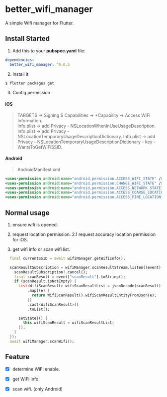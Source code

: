 # better_wifi_manager

A simple Wifi manager for Flutter.

## Install Started

1. Add this to your **pubspec.yaml** file:

```yaml
dependencies:
  better_wifi_manager: ^0.0.5
```

2. Install it

```bash
$ flutter packages get
```

3. Config permission <br/>
#### iOS
> TARGETS -> Signing $ Capabilities -> +Capability -> Access WiFi Information. <br/>
Info.plist -> add Privacy - NSLocationWhenInUseUsageDescription.
Info.plist -> add Privacy - NSLocationTemporaryUsageDescriptionDictionary.
Info.plist -> add Privacy - NSLocationTemporaryUsageDescriptionDictionary - key - WantsToGetWiFiSSID.

#### Android
> AndroidManifest.xml
```xml
<uses-permission android:name="android.permission.ACCESS_WIFI_STATE" />
<uses-permission android:name="android.permission.CHANGE_WIFI_STATE" />
<uses-permission android:name="android.permission.ACCESS_NETWORK_STATE" />
<uses-permission android:name="android.permission.ACCESS_COARSE_LOCATION" />
<uses-permission android:name="android.permission.ACCESS_FINE_LOCATION" />
```

## Normal usage

1. ensure wifi is opened.

2. request location permission.
2.1 request accuracy location permission for iOS.

3. get wifi info or scan wifi list.

```dart
  final currentSSID = await wifiManager.getWifiInfo();

  scanResultSubscription = wifiManager.scanResultStream.listen((event) {
    scanResultSubscription?.cancel();
    final scanResult = event["scanResult"].toString();
    if (scanResult.isNotEmpty) {
      List<WifiScanResult> wifiScanResultList = jsonDecode(scanResult)
          .map((e) {
            return WifiScanResult().wifiScanResultEntityFromJson(e);
          })
          .cast<WifiScanResult>()
          .toList();

      setState(() {
        this.wifiScanResult = wifiScanResultList;
      });
    }
  });
  await wifiManager.scanWifi();
```

## Feature
- [x] determine WiFi enable. 
- [x] get WiFi info.
- [x] scan wifi. (only Android)

